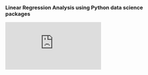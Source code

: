 ### Linear Regression Analysis using Python data science packages

![alt text](https://github.com/mhbrickley/regression_analysis/blob/master/project_summary.pdf)
